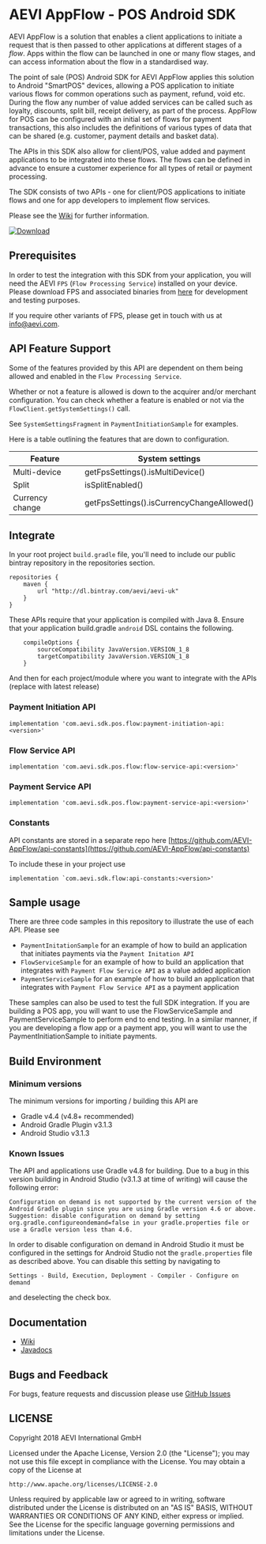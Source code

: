 # AEVI AppFlow - POS Android SDK

AEVI AppFlow is a solution that enables a client applications to initiate a request that is then passed to other applications at different stages of a _flow_.
 Apps within the flow can be launched in one or many flow stages, and can access information about the flow in a standardised way.

The point of sale (POS) Android SDK for AEVI AppFlow applies this solution to Android "SmartPOS" devices, allowing a POS application to initiate various
flows for common operations such as payment, refund, void etc. During the flow any number of value added services can be called such as loyalty,
discounts, split bill, receipt delivery, as part of the process. AppFlow for POS can be configured with an initial set of flows for payment transactions,
this also includes the definitions of various types of data that can be shared (e.g. customer, payment details and basket data).

The APIs in this SDK also allow for client/POS, value added and payment applications to be integrated into these flows.
The flows can be defined in advance to ensure a customer experience for all types of retail or payment processing.

The SDK consists of two APIs - one for client/POS applications to initiate flows and one for app developers to implement flow services.

Please see the [Wiki](https://github.com/AEVI-AppFlow/pos-android-sdk/wiki) for further information.

[ ![Download](https://api.bintray.com/packages/aevi/aevi-uk/pos-flow-sdk/images/download.svg) ](https://bintray.com/aevi/aevi-uk/pos-flow-sdk/_latestVersion)

## Prerequisites

In order to test the integration with this SDK from your application, you will need the AEVI `FPS` (`Flow Processing Service`) installed
on your device. Please download FPS and associated binaries from [here](https://github.com/AEVI-AppFlow/pos-android-sdk/wiki/fps-installation) for development and testing purposes.

If you require other variants of FPS, please get in touch with us at info@aevi.com.

## API Feature Support

Some of the features provided by this API are dependent on them being allowed and enabled in the `Flow Processing Service`.

Whether or not a feature is allowed is down to the acquirer and/or merchant configuration.
You can check whether a feature is enabled or not via the `FlowClient.getSystemSettings()` call.

See `SystemSettingsFragment` in `PaymentInitiationSample` for examples.

Here is a table outlining the features that are down to configuration.

| Feature | System settings |
| ------- | ------------------- |
| Multi-device | getFpsSettings().isMultiDevice() |
| Split | isSplitEnabled() |
| Currency change | getFpsSettings().isCurrencyChangeAllowed() |

## Integrate

In your root project `build.gradle` file, you'll need to include our public bintray repository in the repositories section.

```
repositories {
    maven {
        url "http://dl.bintray.com/aevi/aevi-uk"
    }
}
```

These APIs require that your application is compiled with Java 8. Ensure that your application build.gradle `android` DSL contains the following.
```
    compileOptions {
        sourceCompatibility JavaVersion.VERSION_1_8
        targetCompatibility JavaVersion.VERSION_1_8
    }
```

And then for each project/module where you want to integrate with the APIs (replace <version> with latest release)

### Payment Initiation API
```
implementation 'com.aevi.sdk.pos.flow:payment-initiation-api:<version>'
```

### Flow Service API
```
implementation 'com.aevi.sdk.pos.flow:flow-service-api:<version>'
```

### Payment Service API
```
implementation 'com.aevi.sdk.pos.flow:payment-service-api:<version>'
```

### Constants

API constants are stored in a separate repo here [https://github.com/AEVI-AppFlow/api-constants](https://github.com/AEVI-AppFlow/api-constants)

To include these in your project use
```
implementation `com.aevi.sdk.flow:api-constants:<version>'
```

## Sample usage

There are three code samples in this repository to illustrate the use of each API. Please see
- `PaymentInitationSample` for an example of how to build an application that initiates payments via the `Payment Initation API`
- `FlowServiceSample` for an example of how to build an application that integrates with `Payment Flow Service API` as a value added application
- `PaymentServiceSample` for an example of how to build an application that integrates with `Payment Flow Service API` as a payment application

These samples can also be used to test the full SDK integration.
If you are building a POS app, you will want to use the FlowServiceSample and PaymentServiceSample to perform end to end testing.
In a similar manner, if you are developing a flow app or a payment app, you will want to use the PaymentInitiationSample to initiate payments.

## Build Environment

### Minimum versions

The minimum versions for importing / building this API are
- Gradle v4.4 (v4.8+ recommended)
- Android Gradle Plugin v3.1.3
- Android Studio v3.1.3

### Known Issues

The API and applications use Gradle v4.8 for building. Due to a bug in this version building in Android Studio (v3.1.3 at time of writing) will cause the following
error:

```text
Configuration on demand is not supported by the current version of the Android Gradle plugin since you are using Gradle version 4.6 or above. Suggestion: disable configuration on demand by setting org.gradle.configureondemand=false in your gradle.properties file or use a Gradle version less than 4.6.
```

In order to disable configuration on demand in Android Studio it must be configured in the settings for Android Studio not the
`gradle.properties` file as described above. You can disable this setting by navigating to

```text
Settings - Build, Execution, Deployment - Compiler - Configure on demand
```

and deselecting the check box.

## Documentation

* [Wiki](https://github.com/AEVI-AppFlow/pos-android-sdk/wiki)
* [Javadocs](https://github.com/AEVI-AppFlow/pos-android-sdk/wiki/javadocs)

## Bugs and Feedback

For bugs, feature requests and discussion please use [GitHub Issues](https://github.com/AEVI-AppFlow/pos-android-sdk/issues)

## LICENSE

Copyright 2018 AEVI International GmbH

Licensed under the Apache License, Version 2.0 (the "License");
you may not use this file except in compliance with the License.
You may obtain a copy of the License at

    http://www.apache.org/licenses/LICENSE-2.0

Unless required by applicable law or agreed to in writing, software
distributed under the License is distributed on an "AS IS" BASIS,
WITHOUT WARRANTIES OR CONDITIONS OF ANY KIND, either express or implied.
See the License for the specific language governing permissions and
limitations under the License.
